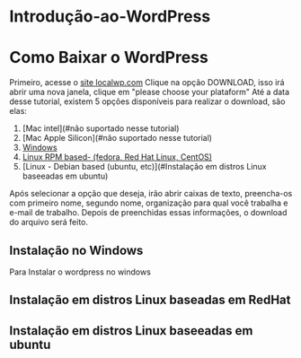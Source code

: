 # Introdução-ao-WordPress


# Como Baixar o WordPress
Primeiro, acesse o [site localwp.com](https://localwp.com)
Clique na opção DOWNLOAD, isso irá abrir uma nova janela, clique em "please choose your plataform"
Até a data desse tutorial, existem 5 opções disponíveis para realizar o download, são elas:

1. [Mac intel](#não suportado nesse tutorial)
2. [Mac Apple Silicon](#não suportado nesse tutorial)
3. [Windows](#Instalação-no-Windows)
4. [Linux RPM based- (fedora, Red Hat Linux, CentOS)](#Instalação-em-distros-Linux-baseadas-em-RedHat)
5. [Linux - Debian based (ubuntu, etc)](#Instalação em distros Linux baseeadas em ubuntu)

Após selecionar a opção que deseja, irão abrir caixas de texto, preencha-os com primeiro nome, segundo nome, organização para qual você trabalha e e-mail de trabalho.
Depois de preenchidas essas informações, o download do arquivo será feito.

## Instalação no Windows
Para Instalar o wordpress no windows

## Instalação em distros Linux baseadas em RedHat

## Instalação em distros Linux baseeadas em ubuntu
